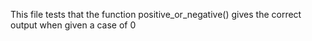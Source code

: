 This file tests that the function positive_or_negative() gives the correct output when given a case of 0

